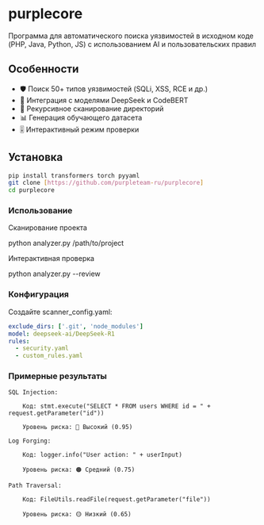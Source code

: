 # purplecore
Программа для автоматического поиска уязвимостей в исходном коде (PHP, Java, Python, JS) с использованием AI и пользовательских правил

## Особенности
- 🛡️ Поиск 50+ типов уязвимостей (SQLi, XSS, RCE и др.)
- 🤖 Интеграция с моделями DeepSeek и CodeBERT
- 📂 Рекурсивное сканирование директорий
- 📊 Генерация обучающего датасета
- 🎚️ Интерактивный режим проверки

## Установка
```bash
pip install transformers torch pyyaml
git clone [https://github.com/purpleteam-ru/purplecore]
cd purplecore
```
### Использование 

Сканирование проекта

python analyzer.py /path/to/project

Интерактивная проверка

python analyzer.py --review

### Конфигурация

Создайте scanner_config.yaml:

```yaml
exclude_dirs: ['.git', 'node_modules']
model: deepseek-ai/DeepSeek-R1
rules:
  - security.yaml
  - custom_rules.yaml
```

### Примерные результаты

    SQL Injection:

        Код: stmt.execute("SELECT * FROM users WHERE id = " + request.getParameter("id"))

        Уровень риска: 🔴 Высокий (0.95)

    Log Forging:

        Код: logger.info("User action: " + userInput)

        Уровень риска: 🟠 Средний (0.75)

    Path Traversal:

        Код: FileUtils.readFile(request.getParameter("file"))

        Уровень риска: 🟡 Низкий (0.65)
